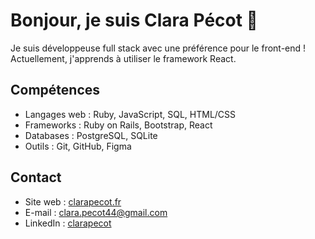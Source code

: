# Bonjour, je suis Clara Pécot 👋

Je suis développeuse full stack avec une préférence pour le front-end !
Actuellement, j'apprends à utiliser le framework React.

## Compétences

- Langages web : Ruby, JavaScript, SQL, HTML/CSS
- Frameworks : Ruby on Rails, Bootstrap, React
- Databases : PostgreSQL, SQLite
- Outils : Git, GitHub, Figma

## Contact

- Site web : [clarapecot.fr](https://www.clarapecot.fr/)
- E-mail : clara.pecot44@gmail.com
- LinkedIn : [clarapecot](https://www.linkedin.com/in/clarapecot/)


<!--
**ClaraP44/ClaraP44** is a ✨ _special_ ✨ repository because its `README.md` (this file) appears on your GitHub profile.

Here are some ideas to get you started:

- 🔭 I’m currently working on ...
- 🌱 I’m currently learning ...
- 👯 I’m looking to collaborate on ...
- 🤔 I’m looking for help with ...
- 💬 Ask me about ...
- 📫 How to reach me: ...
- 😄 Pronouns: ...
- ⚡ Fun fact: ...
-->
